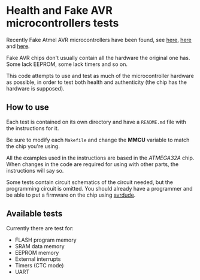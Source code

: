 # Health and Fake AVR microcontrollers tests

Recently Fake Atmel AVR microcontrollers have been found, see
[here](http://andybrown.me.uk/2015/05/31/cheap-atmega8/),
[here](https://www.sparkfun.com/news/364) and
[here](https://www.sparkfun.com/news/395).

Fake AVR chips don't usually contain all the hardware the original one has. Some
lack EEPROM, some lack timers and so on.

This code attempts to use and test as much of the microcontroller hardware as
possible, in order to test both health and authenticity (the chip has the
hardware is supposed).


## How to use

Each test is contained on its own directory and have a `README.md` file with
the instructions for it.

Be sure to modify each `Makefile` and change the **MMCU** variable to match the
chip you're using.

All the examples used in the instructions are based in the *ATMEGA32A* chip.
When changes in the code are required for using with other parts, the
instructions will say so.

Some tests contain circuit schematics of the circuit needed, but the programming
circuit is omitted. You should already have a programmer and be able to put a
firmware on the chip using [avrdude](http://www.nongnu.org/avrdude/).


## Available tests

Currently there are test for:

* FLASH program memory
* SRAM data memory
* EEPROM memory
* External interrupts
* Timers (CTC mode)
* UART
